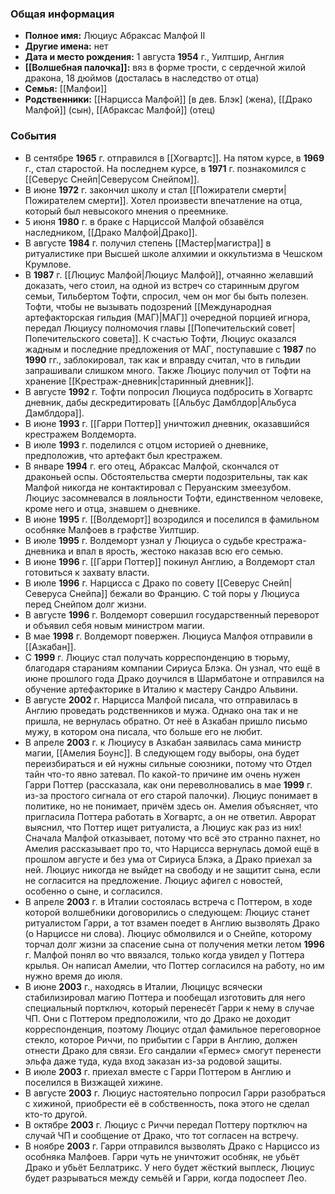 ### Общая информация
- **Полное имя:** Люциус Абраксас Малфой II
- **Другие имена:** нет
- **Дата и место рождения:** 1 августа **1954** г., Уилтшир, Англия
- **[[Волшебная палочка]]:** вяз в форме трости, с сердечной жилой дракона, 18 дюймов (досталась в наследство от отца)
- **Семья:** [[Малфои]]
- **Родственники:** [[Нарцисса Малфой]] [в дев. Блэк] (жена), [[Драко Малфой]] (сын), [[Абраксас Малфой]] (отец)

### События
- В сентябре **1965** г. отправился в [[Хогвартс]]. На пятом курсе, в **1969** г., стал старостой. На последнем курсе, в **1971** г. познакомился с [[Северус Снейп|Северусом Снейпом]].
- В июне **1972** г. закончил школу и стал [[Пожиратели смерти|Пожирателем смерти]]. Хотел произвести впечатление на отца, который был невысокого мнения о преемнике.
- 5 июня **1980** г. в браке с Нарциссой Малфой обзавёлся наследником, [[Драко Малфой|Драко]].
- В августе **1984** г. получил степень [[Мастер|магистра]] в ритуалистике при Высшей школе алхимии и оккультизма в Чешском Крумлове.
- В **1987** г. [[Люциус Малфой|Люциус Малфой]], отчаянно желавший доказать, чего стоил, на одной из встреч со старинным другом семьи, Тильбертом Тофти, спросил, чем он мог бы быть полезен. Тофти, чтобы не вызывать подозрений [[Международная артефакторская гильдия (МАГ)|МАГ]] очередной порцией игнора, передал Люциусу полномочия главы [[Попечительский совет|Попечительского совета]]. К счастью Тофти, Люциус оказался жадным и последние предложения от МАГ, поступавшие с **1987** по **1990** гг., заблокировал, так как и вправду считал, что в гильдии запрашивали слишком много. Также Люциус получил от Тофти на хранение [[Крестраж-дневник|старинный дневник]].
- В августе **1992** г. Тофти попросил Люциуса подбросить в Хогвартс дневник, дабы дескредитировать [[Альбус Дамблдор|Альбуса Дамблдора]].
- В июне **1993** г. [[Гарри Поттер]] уничтожил дневник, оказавшийся крестражем Волдеморта.
- В июле **1993** г. поделился с отцом историей о дневнике, предположив, что артефакт был крестражем.
- В январе **1994** г. его отец, Абраксас Малфой, скончался от драконьей оспы. Обстоятельства смерти подозрительны, так как Малфой никогда не контактировал с Перуанским змеезубом. Люциус засомневался в лояльности Тофти, единственном человеке, кроме него и отца, знавшем о дневнике.
- В июне **1995** г. [[Волдеморт]] возродился и поселился в фамильном особняке Малфоев в графстве Уилтшир.
- В июле **1995** г. Волдеморт узнал у Люциуса о судьбе крестража-дневника и впал в ярость, жестоко наказав всю его семью.
- В июне **1996** г. [[Гарри Поттер]] покинул Англию, а Волдеморт стал готовиться к захвату власти.
- В июле **1996** г. Нарцисса с Драко по совету [[Северус Снейп|Северуса Снейпа]] бежали во Францию. С той поры у Люциуса перед Снейпом долг жизни.
- В августе **1996** г. Волдеморт совершил государственный переворот и объявил себя новым министром магии.
- В мае **1998** г. Волдеморт повержен. Люциуса Малфоя отправили в [[Азкабан]].
- С **1999** г. Люциус стал получать корреспонденцию в тюрьму, благодаря стараниям компании Сириуса Блэка. Он узнал, что ещё в июне прошлого года Драко доучился в Шармбатоне и отправился на обучение артефакторике в Италию к мастеру Сандро Альвини.
- В августе **2002** г. Нарцисса Малфой писала, что отправилась в Англию проведать родственников и мужа. Однако она так и не пришла, не вернулась обратно. От неё в Азкабан пришло письмо мужу, в котором она писала, что больше его не любит.
- В апреле **2003** г. к Люциусу в Азкабан заявилась сама министр магии, [[Амелия Боунс]]. В следующем году выборы, она будет переизбираться и ей нужны сильные союзники, потому что Отдел тайн что-то явно затевал. По какой-то причине им очень нужен Гарри Поттер (рассказала, как они переволновались в мае **1999** г. из-за простого сигнала от его старой палочки). Люциус понимает в политике, но не понимает, причём здесь он. Амелия объясняет, что пригласила Поттера работать в Хогвартс, а он не ответил. Аврорат выяснил, что Поттер ищет ритуалиста, а Люциус как раз из них! Сначала Малфой отказывает, потому что всё это странно пахнет, но Амелия рассказывает про то, что Нарцисса вернулась домой ещё в прошлом августе и без ума от Сириуса Блэка, а Драко приехал за ней. Люциус никогда не выйдет на свободу и не защитит сына, если не согласится на предложение. Люциус афигел с новостей, особенно о сыне, и согласился.
- В апреле **2003** г. в Италии состоялась встреча с Поттером, в ходе которой волшебники договорились о следующем: Люциус станет ритуалистом Гарри, а тот взамен поедет в Англию вызволять Драко (о Нарциссе ни слова). Люциус обмолвился и о Снейпе, которому торчал долг жизни за спасение сына от получения метки летом **1996** г. Малфой понял во что ввязался, только когда увидел у Поттера крылья. Он написал Амелии, что Поттер согласился на работу, но им нужно время до июля.
- В июне **2003** г., находясь в Италии, Люцицус всячески стабилизировал магию Поттера и пообещал изготовить для него специальный портключ, который перенесёт Гарри к нему в случае ЧП. Они с Поттером предположили, что до Драко не доходит корреспонденция, поэтому Люциус отдал фамильное переговорное стекло, которое Риччи, по прибытии с Гарри в Англию, должен отнести Драко для связи. Его сандалии «Гермес» смогут перенести эльфа даже туда, куда вход заказан из-за родовой защиты.
- В июле **2003** г. приехал вместе с Гарри Поттером в Англию и поселился в Визжащей хижине.
- В августе **2003** г. Люциус настоятельно попросил Гарри разобраться с хижиной, приобрести её в собственность, пока этого не сделал кто-то другой.
- В октябре **2003** г. Люциус с Риччи передал Поттеру портключ на случай ЧП и сообщение от Драко, что тот согласен на встречу.
- В ноябре **2003** г. Гарри отправился вызволять Драко с Нарциссо из особняка Малфоев. Гарри чуть не уничтожит особняк, не убьёт Драко и убьёт Беллатрикс. У него будет жёсткий выплеск, Люциус будет разрываться между семьёй и Гарри, когда подоспеет Лео.